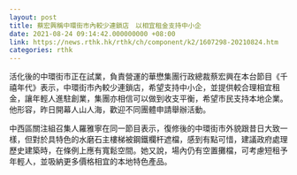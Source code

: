 ```yaml
---
layout: post
title: 蔡宏興稱中環街市內較少連鎖店　以相宜租金支持中小企
date: 2021-08-24 09:14:42.000000000 +08:00
link: https://news.rthk.hk/rthk/ch/component/k2/1607298-20210824.htm
categories: rthk
---
```


活化後的中環街市正在試業，負責營運的華懋集團行政總裁蔡宏興在本台節目《千禧年代》表示，中環街市內較少連鎖店，希望支持中小企，並提供較合理相宜租金，讓年輕人進駐創業，集團亦相信可以做到收支平衡，希望市民支持本地企業。他形容，昨日開幕人山人海，歡迎不同團體申請舉辦活動。

中西區關注組召集人羅雅寧在同一節目表示，復修後的中環街市外貌跟昔日大致一樣，但對於具特色的水磨石主樓梯被鋼鐵欄杆遮檔，感到有點可惜，建議政府處理歷史建築時，在條例上應有寬鬆空間。她又說，場內仍有空置攤檔，可考慮短租予年輕人，並吸納更多價格相宜的本地特色產品。
